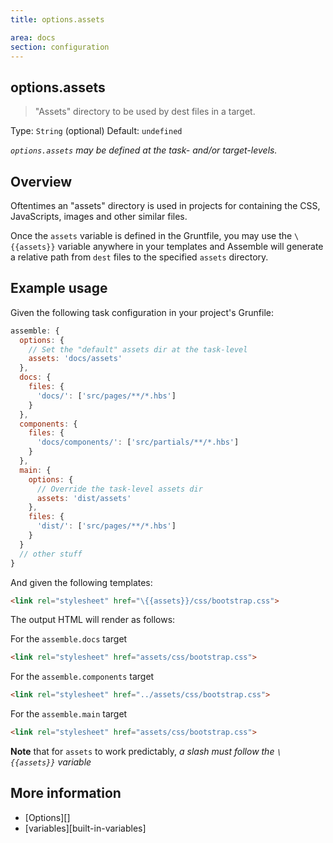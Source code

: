 ```yaml
---
title: options.assets

area: docs
section: configuration
---
```

## options.assets

> "Assets" directory to be used by dest files in a target.

Type: `String` (optional)
Default: `undefined`

_`options.assets` may be defined at the task- and/or target-levels._

## Overview
Oftentimes an "assets" directory is used in projects for containing the CSS, JavaScripts, images and other similar files.

Once the `assets` variable is defined in the Gruntfile, you may use the `\{{assets}}` variable anywhere in your templates and Assemble will generate a relative path from `dest` files to the specified `assets` directory.


## Example usage

Given the following task configuration in your project's Grunfile:

``` js
assemble: {
  options: {
    // Set the "default" assets dir at the task-level
    assets: 'docs/assets'
  },
  docs: {
    files: {
      'docs/': ['src/pages/**/*.hbs']
    }
  },
  components: {
    files: {
      'docs/components/': ['src/partials/**/*.hbs']
    }
  },
  main: {
    options: {
      // Override the task-level assets dir
      assets: 'dist/assets'
    },
    files: {
      'dist/': ['src/pages/**/*.hbs']
    }
  }
  // other stuff
}
```

And given the following templates:

```html
<link rel="stylesheet" href="\{{assets}}/css/bootstrap.css">
```

The output HTML will render as follows:

For the `assemble.docs` target

```html
<link rel="stylesheet" href="assets/css/bootstrap.css">
```

For the `assemble.components` target

```html
<link rel="stylesheet" href="../assets/css/bootstrap.css">
```

For the `assemble.main` target

```html
<link rel="stylesheet" href="assets/css/bootstrap.css">
```

**Note** that for `assets` to work predictably, _a slash must follow the `\{{assets}}` variable_


## More information

* [Options][]
* [variables][built-in-variables]